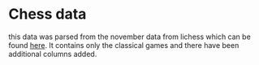 # Chess data
this data was parsed from the november data from lichess which can be found [here](https://database.lichess.org).
It contains only the classical games and there have been additional columns added.